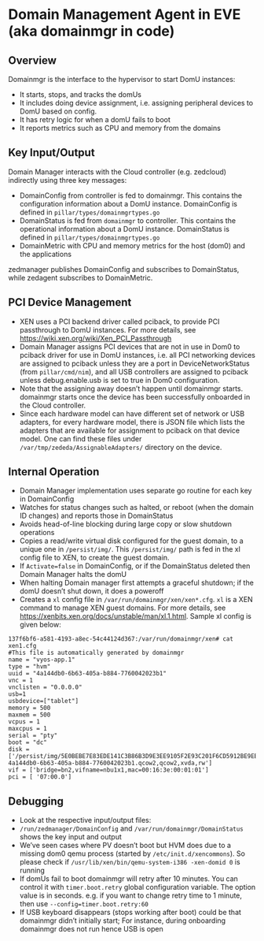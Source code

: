 # Domain Management Agent in EVE (aka domainmgr in code)

## Overview

Domainmgr is the interface to the hypervisor to start DomU instances:

- It starts, stops, and tracks the domUs
- It includes doing device assignment, i.e. assigning peripheral devices to DomU based on config.
- It has retry logic for when a domU fails to boot
- It reports metrics such as CPU and memory from the domains

## Key Input/Output

Domain Manager interacts with the Cloud controller (e.g. zedcloud) indirectly using three key messages:
- DomainConfig from controller is fed to domainmgr. This contains the configuration information about a DomU instance. DomainConfig is defined in `pillar/types/domainmgrtypes.go`
- DomainStatus is fed from `domainmgr` to controller. This contains the operational information about a DomU instance. DomainStatus is defined in `pillar/types/domainmgrtypes.go`
- DomainMetric with CPU and memory metrics for the host (dom0) and the applications

zedmanager publishes DomainConfig and subscribes to DomainStatus, while zedagent subscribes to DomainMetric.

## PCI Device Management

- XEN uses a PCI backend driver called pciback, to provide PCI passthrough to DomU instances. For more details, see <https://wiki.xen.org/wiki/Xen_PCI_Passthrough>
- Domain Manager assigns PCI devices that are not in use in Dom0 to pciback driver for use in DomU instances, i.e. all PCI networking devices are assigned to pciback unless they are a port in DeviceNetworkStatus (from `pillar/cmd/nim`), and all USB controllers are assigned to pciback unless debug.enable.usb is set to true in Dom0 configuration.
- Note that the assigning away doesn’t happen until domainmgr starts. domainmgr starts once the device has been successfully onboarded in the Cloud controller.
- Since each hardware model can have different set of network or USB adapters, for every hardware model, there is JSON file which lists the adapters that are available for assignment to pciback on that device model. One can find these files under `/var/tmp/zededa/AssignableAdapters/` directory on the device.

## Internal Operation

- Domain Manager implementation uses separate go routine for each key in DomainConfig
- Watches for status changes such as halted, or reboot (when the domain ID changes) and reports those in DomainStatus
- Avoids head-of-line blocking during large copy or slow shutdown operations
- Copies a read/write virtual disk configured for the guest domain, to a unique one in `/persist/img/`. This `/persist/img/` path is fed in the xl config file to XEN, to create the guest domain.
- If `Activate=false` in DomainConfig, or if the DomainStatus deleted then Domain Manager halts the domU
- When halting Domain manager first attempts a graceful shutdown; if the domU doesn’t shut down, it does a poweroff
- Creates a `xl` config file in `/var/run/domainmgr/xen/xen*.cfg`. `xl` is a XEN command to manage XEN guest domains. For more details, see <https://xenbits.xen.org/docs/unstable/man/xl.1.html>. Sample xl config is given below:

```shellsession
137f6bf6-a581-4193-a8ec-54c44124d367:/var/run/domainmgr/xen# cat xen1.cfg
#This file is automatically generated by domainmgr
name = "vyos-app.1"
type = "hvm"
uuid = "4a144db0-6b63-405a-b884-7760042023b1"
vnc = 1
vnclisten = "0.0.0.0"
usb=1
usbdevice=["tablet"]
memory = 500
maxmem = 500
vcpus = 1
maxcpus = 1
serial = "pty"
boot = "dc"
disk = ['/persist/img/5E0BEBE7E83EDE141C3B86B3D9E3EE9105F2E93C201F6CD5912BE9EBC965F19B-4a144db0-6b63-405a-b884-7760042023b1.qcow2,qcow2,xvda,rw']
vif = ['bridge=bn2,vifname=nbu1x1,mac=00:16:3e:00:01:01']
pci = [ '07:00.0']
```

## Debugging

- Look at the respective input/output files:
- `/run/zedmanager/DomainConfig` and `/var/run/domainmgr/DomainStatus` shows the key input and output
- We’ve seen cases where PV doesn’t boot but HVM does due to a missing dom0 qemu process (started by `/etc/init.d/xencommons`). So please check if `/usr/lib/xen/bin/qemu-system-i386 -xen-domid 0` is running
- If domUs fail to boot domainmgr will retry after 10  minutes. You can control it with `timer.boot.retry` global configuration variable. The option value is in seconds. e.g. if you want to change retry time to 1 minute, then use `--config=timer.boot.retry:60`
- If USB keyboard disappears (stops working after boot) could be that domainmgr didn’t initially start; For instance, during onboarding domainmgr does not run hence USB is open
